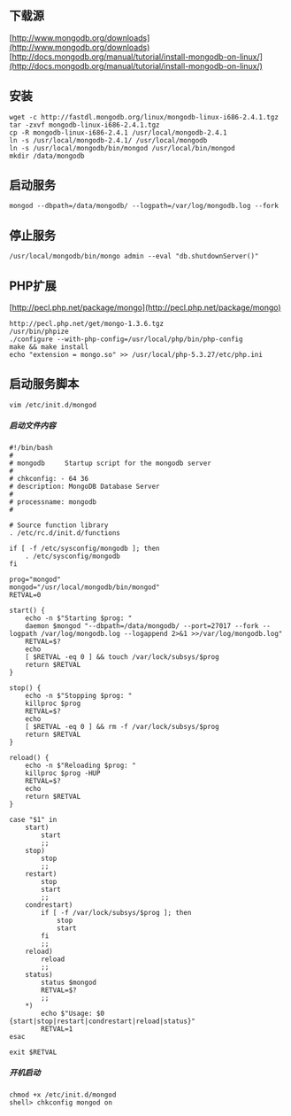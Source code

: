 ## 下载源
[http://www.mongodb.org/downloads](http://www.mongodb.org/downloads)
[http://docs.mongodb.org/manual/tutorial/install-mongodb-on-linux/](http://docs.mongodb.org/manual/tutorial/install-mongodb-on-linux/)

## 安装
```shell
wget -c http://fastdl.mongodb.org/linux/mongodb-linux-i686-2.4.1.tgz                 
tar -zxvf mongodb-linux-i686-2.4.1.tgz               
cp -R mongodb-linux-i686-2.4.1 /usr/local/mongodb-2.4.1
ln -s /usr/local/mongodb-2.4.1/ /usr/local/mongodb
ln -s /usr/local/mongodb/bin/mongod /usr/local/bin/mongod
mkdir /data/mongodb
```

## 启动服务
```shell
mongod --dbpath=/data/mongodb/ --logpath=/var/log/mongodb.log --fork
```

## 停止服务
```shell
/usr/local/mongodb/bin/mongo admin --eval "db.shutdownServer()"
```

## PHP扩展
[http://pecl.php.net/package/mongo](http://pecl.php.net/package/mongo)
```shell
http://pecl.php.net/get/mongo-1.3.6.tgz            
/usr/bin/phpize
./configure --with-php-config=/usr/local/php/bin/php-config
make && make install
echo "extension = mongo.so" >> /usr/local/php-5.3.27/etc/php.ini
```

## 启动服务脚本
```shell
vim /etc/init.d/mongod
```

##### 启动文件内容
```shell
#!/bin/bash
#
# mongodb     Startup script for the mongodb server
#
# chkconfig: - 64 36
# description: MongoDB Database Server
#
# processname: mongodb
#
 
# Source function library
. /etc/rc.d/init.d/functions
 
if [ -f /etc/sysconfig/mongodb ]; then
    . /etc/sysconfig/mongodb
fi
 
prog="mongod"
mongod="/usr/local/mongodb/bin/mongod"
RETVAL=0
 
start() {
    echo -n $"Starting $prog: "
    daemon $mongod "--dbpath=/data/mongodb/ --port=27017 --fork --logpath /var/log/mongodb.log --logappend 2>&1 >>/var/log/mongodb.log"
    RETVAL=$?
    echo
    [ $RETVAL -eq 0 ] && touch /var/lock/subsys/$prog
    return $RETVAL
}
 
stop() {
    echo -n $"Stopping $prog: "
    killproc $prog
    RETVAL=$?
    echo
    [ $RETVAL -eq 0 ] && rm -f /var/lock/subsys/$prog
    return $RETVAL
}
 
reload() {
    echo -n $"Reloading $prog: "
    killproc $prog -HUP
    RETVAL=$?
    echo
    return $RETVAL
}
 
case "$1" in
    start)
        start
        ;;
    stop)
        stop
        ;;
    restart)
        stop
        start
        ;;
    condrestart)
        if [ -f /var/lock/subsys/$prog ]; then
            stop
            start
        fi
        ;;
    reload)
        reload
        ;;
    status)
        status $mongod
        RETVAL=$?
        ;;
    *)
        echo $"Usage: $0 {start|stop|restart|condrestart|reload|status}"
        RETVAL=1
esac
 
exit $RETVAL
```

##### 开机启动
```shell
chmod +x /etc/init.d/mongod
shell> chkconfig mongod on
```